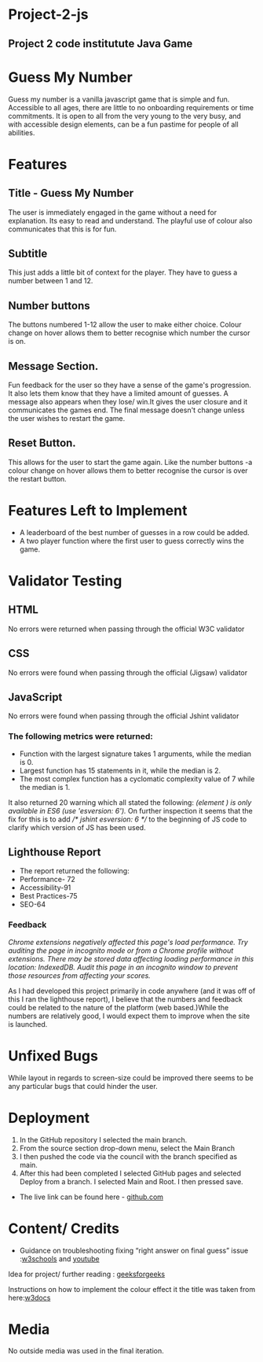 # Project-2-js
## Project 2 code institutute Java Game

# Guess My Number
Guess my number is a vanilla javascript game that is simple and fun. Accessible to all ages, there are little to no onboarding requirements or time commitments. It is open to all from the very young to the very busy, and with accessible design elements, can be a fun pastime for people of all abilities.

# Features

## Title - Guess My Number
The user is immediately engaged in the game without a need for explanation. Its easy to read and understand. The playful use of colour also communicates that this is for fun.

## Subtitle
This just adds a little bit of context for the player. They have to guess a number between 1 and 12.

## Number buttons 
The buttons numbered 1-12 allow the user to make either choice. Colour change on hover allows them to better recognise which number the cursor is on.

## Message Section.
Fun feedback for the user so they have a sense of the game's progression. It also lets them know that they have a limited amount of guesses. 
A message also appears when they lose/ win.It gives the user closure and it communicates the games end. The final message doesn't change unless the user wishes to restart the game.

## Reset Button. 
This allows for the user to start the game again. Like the number buttons -a colour change on hover allows them to better recognise the cursor is over the restart button.

# Features Left to Implement
* A leaderboard of the best number of guesses in a row could be added. 
*  A two player function where the first user to guess correctly wins the game.



# Validator Testing

## HTML
No errors were returned when passing through the official W3C validator

## CSS
No errors were found when passing through the official (Jigsaw) validator

## JavaScript
No errors were found when passing through the official Jshint validator

### The following metrics were returned:
* Function with the largest signature takes 1 arguments, while the median is 0.
* Largest function has 15 statements in it, while the median is 2.
* The most complex function has a cyclomatic complexity value of 7 while the median is 1.

It also returned 20 warning which all stated the following: _(element ) is only available in ES6 (use 'esversion: 6')._
On further inspection it seems that the fix for this is to add _/* jshint esversion: 6 */_ to the beginning of JS code to clarify which version of JS has been used.

## Lighthouse Report
* The report returned the following:
* Performance- 72
* Accessibility-91
* Best Practices-75
* SEO-64
  
### Feedback
_Chrome extensions negatively affected this page's load performance. Try auditing the page in incognito mode or from a Chrome profile without extensions.
There may be stored data affecting loading performance in this location: IndexedDB. Audit this page in an incognito window to prevent those resources from affecting your scores._

As I had developed this project primarily in code anywhere (and it was off of this I ran the lighthouse report), I believe that the numbers and feedback could be related to the nature of the platform (web based.)While the numbers are relatively good, I would expect them to improve when the site is launched.

# Unfixed Bugs
While layout in regards to screen-size could be improved there seems to be any particular bugs that could hinder the user.

# Deployment
1. In the GitHub repository I selected the main branch.
2. From the source section drop-down menu, select the Main Branch
3. I then pushed the code via the council with the branch specified as main.
4. After this had been completed I selected GitHub pages and selected Deploy from a branch. I selected Main and Root. I then pressed save.

* The live link can be found here - [github.com](https://github.com/MarMar793/Project-2-js.git)

# Content/ Credits
* Guidance on troubleshooting fixing “right answer on final guess” issue :[w3schools](https://www.w3schools.com/js/js_if_else.asp)  and [youtube](https://www.youtube.com/watch?v=wT-1T7Ws5qY)


Idea for project/ further reading : [geeksforgeeks](https://www.geeksforgeeks.org/number-guessing-game-using-javascript/)


Instructions on how to implement the colour effect it the title was taken from here:[w3docs](https://www.w3docs.com/snippets/css/how-to-create-a-multicolor-text-in-html-and-css.html)

# Media
No outside media was used in the final iteration.

